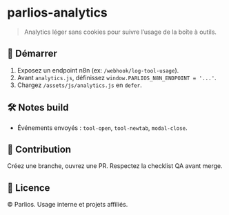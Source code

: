 # parlios-analytics

> Analytics léger sans cookies pour suivre l’usage de la boîte à outils.

## 🚀 Démarrer
1. Exposez un endpoint n8n (ex: `/webhook/log-tool-usage`).
2. Avant `analytics.js`, définissez `window.PARLIOS_N8N_ENDPOINT = '...'`.
3. Chargez `/assets/js/analytics.js` en `defer`.

## 🛠 Notes build
- Événements envoyés : `tool-open`, `tool-newtab`, `modal-close`.

## 🤝 Contribution
Créez une branche, ouvrez une PR. Respectez la checklist QA avant merge.

## 📄 Licence
© Parlios. Usage interne et projets affiliés.
